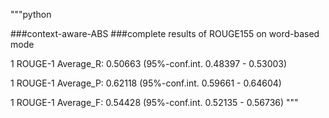 """python

###context-aware-ABS
###complete results of ROUGE155 on word-based mode

1 ROUGE-1 Average_R: 0.50663 (95%-conf.int. 0.48397 - 0.53003)

1 ROUGE-1 Average_P: 0.62118 (95%-conf.int. 0.59661 - 0.64604)

1 ROUGE-1 Average_F: 0.54428 (95%-conf.int. 0.52135 - 0.56736)
"""
